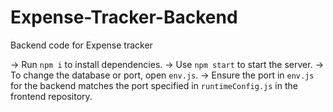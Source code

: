 # Expense-Tracker-Backend
Backend code for Expense tracker 

-> Run `npm i` to install dependencies.
-> Use `npm start` to start the server.
-> To change the database or port, open `env.js`.
-> Ensure the port in `env.js` for the backend matches the port specified in `runtimeConfig.js` in the frontend repository.